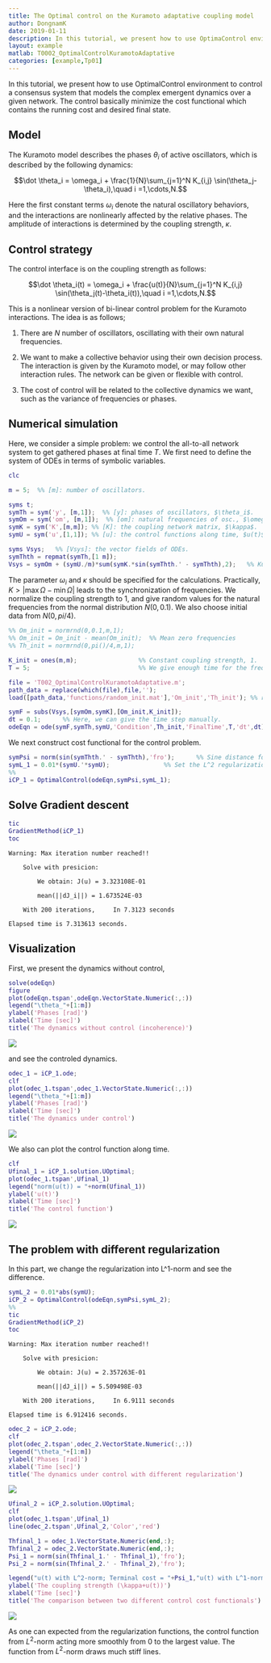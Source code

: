 ```yaml
---
title: The Optimal control on the Kuramoto adaptative coupling model
author: DongnamK
date: 2019-01-11
description: In this tutorial, we present how to use OptimaControl enviroment to control a consensus that models the complex emergent dynamics over a given network.
layout: example
matlab: T0002_OptimalControlKuramotoAdaptative
categories: [example,Tp01]
---
```


In this tutorial, we present how to use OptimalControl environment to control a consensus system that models the complex emergent dynamics over a given network. The control basically minimize the cost functional which contains the running cost and desired final state.

## Model


The Kuramoto model describes the phases $\theta_i$ of active oscillators, which is described by the following dynamics:


$$\dot \theta_i = \omega_i + \frac{1}{N}\sum_{j=1}^N K_{i,j} \sin(\theta_j-\theta_i),\quad i =1,\cdots,N.$$


Here the first constant terms $\omega_i$ denote the natural oscillatory behaviors, and the interactions are nonlinearly affected by the relative phases. The amplitude of interactions is determined by the coupling strength, $\kappa$.

## Control strategy


The control interface is on the coupling strength as follows:


$$\dot \theta_i(t) = \omega_i + \frac{u(t)}{N}\sum_{j=1}^N K_{i,j} \sin(\theta_j(t)-\theta_i(t)),\quad i =1,\cdots,N.$$


This is a nonlinear version of bi-linear control problem for the Kuramoto interactions. The idea is as follows;


1. There are $N$ number of oscillators, oscillating with their own natural frequencies.


2. We want to make a collective behavior using their own decision process. The interaction is given by the Kuramoto model, or may follow other interaction rules. The network can be given or flexible with control.


3. The cost of control will be related to the collective dynamics we want, such as the variance of frequencies or phases.

## Numerical simulation


Here, we consider a simple problem: we control the all-to-all network system to get gathered phases at final time $T$. We first need to define the system of ODEs in terms of symbolic variables.

```matlab
clc
```

```matlab
m = 5;  %% [m]: number of oscillators.

syms t;
symTh = sym('y', [m,1]);  %% [y]: phases of oscillators, $\theta_i$.
symOm = sym('om', [m,1]);  %% [om]: natural frequencies of osc., $\omega_i$.
symK = sym('K',[m,m]); %% [K]: the coupling network matrix, $\kappa$.
symU = sym('u',[1,1]); %% [u]: the control functions along time, $u(t)$.

syms Vsys;   %% [Vsys]: the vector fields of ODEs.
symThth = repmat(symTh,[1 m]);
Vsys = symOm + (symU./m)*sum(symK.*sin(symThth.' - symThth),2);   %% Kuramoto interaction terms.
```


The parameter $\omega_i$ and $\kappa$ should be specified for the calculations. Practically, $K > \vert \max\Omega - \min\Omega \vert$ leads to the synchronization of frequencies. We normalize the coupling strength to 1, and give random values for the natural frequencies from the normal distribution $N(0,0.1)$. We also choose initial data from $N(0,pi/4)$.

```matlab
%% Om_init = normrnd(0,0.1,m,1);
%% Om_init = Om_init - mean(Om_init);  %% Mean zero frequencies
%% Th_init = normrnd(0,pi()/4,m,1);
```

```matlab
K_init = ones(m,m);                 %% Constant coupling strength, 1.
T = 5;                              %% We give enough time for the frequency synchronization.

file = 'T002_OptimalControlKuramotoAdaptative.m';
path_data = replace(which(file),file,'');
load([path_data,'functions/random_init.mat'],'Om_init','Th_init'); %% reference data
```

```matlab
symF = subs(Vsys,[symOm,symK],[Om_init,K_init]);
dt = 0.1;      %% Here, we can give the time step manually.
odeEqn = ode(symF,symTh,symU,'Condition',Th_init,'FinalTime',T,'dt',dt);
```


We next construct cost functional for the control problem.

```matlab
symPsi = norm(sin(symThth.' - symThth),'fro');      %% Sine distance for the periodic interval $[0,2pi]$.
symL_1 = 0.01*(symU.'*symU);               %% Set the L^2 regularization for the control $u(t)$.
%%
iCP_1 = OptimalControl(odeEqn,symPsi,symL_1);
```

## Solve Gradient descent

```matlab
tic
GradientMethod(iCP_1)
toc
```


```
Warning: Max iteration number reached!! 

    Solve with presicion: 

        We obtain: J(u) = 3.323108E-01

        mean(||dJ_i||) = 1.673524E-03

    With 200 iterations,     In 7.3123 seconds

Elapsed time is 7.313613 seconds.

```

## Visualization


First, we present the dynamics without control,

```matlab
solve(odeEqn)
figure
plot(odeEqn.tspan',odeEqn.VectorState.Numeric(:,:))
legend("\theta_"+[1:m])
ylabel('Phases [rad]')
xlabel('Time [sec]')
title('The dynamics without control (incoherence)')
```


![]({{site.url}}/{{site.baseurl}}/assets/imgs/Tp01/T0002/copiaRM_01.png)

and see the controled dynamics.

```matlab
odec_1 = iCP_1.ode;
clf
plot(odec_1.tspan',odec_1.VectorState.Numeric(:,:))
legend("\theta_"+[1:m])
ylabel('Phases [rad]')
xlabel('Time [sec]')
title('The dynamics under control')
```


![]({{site.url}}/{{site.baseurl}}/assets/imgs/Tp01/T0002/copiaRM_02.png)

We also can plot the control function along time.

```matlab
clf
Ufinal_1 = iCP_1.solution.UOptimal;
plot(odec_1.tspan',Ufinal_1)
legend("norm(u(t)) = "+norm(Ufinal_1))
ylabel('u(t)')
xlabel('Time [sec]')
title('The control function')
```


![]({{site.url}}/{{site.baseurl}}/assets/imgs/Tp01/T0002/copiaRM_03.png)


## The problem with different regularization


In this part, we change the regularization into L^1-norm and see the difference.

```matlab
symL_2 = 0.01*abs(symU);
iCP_2 = OptimalControl(odeEqn,symPsi,symL_2);
%%
tic
GradientMethod(iCP_2)
toc
```


```
Warning: Max iteration number reached!! 

    Solve with presicion: 

        We obtain: J(u) = 2.357263E-01

        mean(||dJ_i||) = 5.509498E-03

    With 200 iterations,     In 6.9111 seconds

Elapsed time is 6.912416 seconds.

```

```matlab
odec_2 = iCP_2.ode;
clf
plot(odec_2.tspan',odec_2.VectorState.Numeric(:,:))
legend("\theta_"+[1:m])
ylabel('Phases [rad]')
xlabel('Time [sec]')
title('The dynamics under control with different regularization')
```


![]({{site.url}}/{{site.baseurl}}/assets/imgs/Tp01/T0002/copiaRM_04.png)


```matlab
Ufinal_2 = iCP_2.solution.UOptimal;
clf
plot(odec_1.tspan',Ufinal_1)
line(odec_2.tspan',Ufinal_2,'Color','red')

Thfinal_1 = odec_1.VectorState.Numeric(end,:);
Thfinal_2 = odec_2.VectorState.Numeric(end,:);
Psi_1 = norm(sin(Thfinal_1.' - Thfinal_1),'fro');
Psi_2 = norm(sin(Thfinal_2.' - Thfinal_2),'fro');

legend("u(t) with L^2-norm; Terminal cost = "+Psi_1,"u(t) with L^1-norm; Terminal cost = "+Psi_2)
ylabel('The coupling strength (\kappa+u(t))')
xlabel('Time [sec]')
title('The comparison between two different control cost functionals')
```


![]({{site.url}}/{{site.baseurl}}/assets/imgs/Tp01/T0002/copiaRM_05.png)

As one can expected from the regularization functions, the control function from $L^2$-norm acting more smoothly from 0 to the largest value. The function from $L^2$-norm draws much stiff lines.



